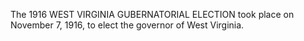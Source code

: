 The 1916 WEST VIRGINIA GUBERNATORIAL ELECTION took place on November 7, 1916, to elect the governor of West Virginia.
